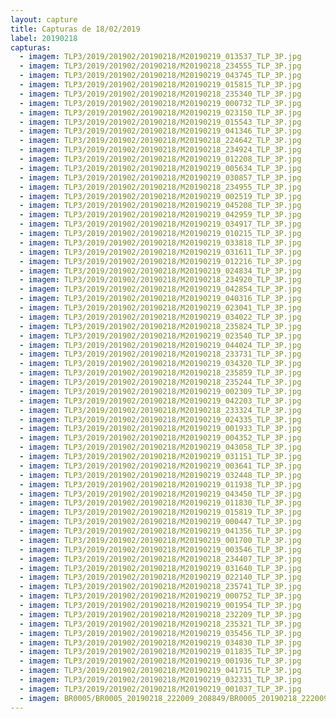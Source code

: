 ```yaml
---
layout: capture
title: Capturas de 18/02/2019
label: 20190218
capturas:
  - imagem: TLP3/2019/201902/20190218/M20190219_013537_TLP_3P.jpg
  - imagem: TLP3/2019/201902/20190218/M20190218_234555_TLP_3P.jpg
  - imagem: TLP3/2019/201902/20190218/M20190219_043745_TLP_3P.jpg
  - imagem: TLP3/2019/201902/20190218/M20190219_015815_TLP_3P.jpg
  - imagem: TLP3/2019/201902/20190218/M20190218_235340_TLP_3P.jpg
  - imagem: TLP3/2019/201902/20190218/M20190219_000732_TLP_3P.jpg
  - imagem: TLP3/2019/201902/20190218/M20190219_023150_TLP_3P.jpg
  - imagem: TLP3/2019/201902/20190218/M20190219_015543_TLP_3P.jpg
  - imagem: TLP3/2019/201902/20190218/M20190219_041346_TLP_3P.jpg
  - imagem: TLP3/2019/201902/20190218/M20190218_224642_TLP_3P.jpg
  - imagem: TLP3/2019/201902/20190218/M20190218_234924_TLP_3P.jpg
  - imagem: TLP3/2019/201902/20190218/M20190219_012208_TLP_3P.jpg
  - imagem: TLP3/2019/201902/20190218/M20190219_005634_TLP_3P.jpg
  - imagem: TLP3/2019/201902/20190218/M20190219_030857_TLP_3P.jpg
  - imagem: TLP3/2019/201902/20190218/M20190218_234955_TLP_3P.jpg
  - imagem: TLP3/2019/201902/20190218/M20190219_002519_TLP_3P.jpg
  - imagem: TLP3/2019/201902/20190218/M20190219_045208_TLP_3P.jpg
  - imagem: TLP3/2019/201902/20190218/M20190219_042959_TLP_3P.jpg
  - imagem: TLP3/2019/201902/20190218/M20190219_034917_TLP_3P.jpg
  - imagem: TLP3/2019/201902/20190218/M20190219_010215_TLP_3P.jpg
  - imagem: TLP3/2019/201902/20190218/M20190219_033818_TLP_3P.jpg
  - imagem: TLP3/2019/201902/20190218/M20190219_031611_TLP_3P.jpg
  - imagem: TLP3/2019/201902/20190218/M20190219_012216_TLP_3P.jpg
  - imagem: TLP3/2019/201902/20190218/M20190219_024834_TLP_3P.jpg
  - imagem: TLP3/2019/201902/20190218/M20190218_234920_TLP_3P.jpg
  - imagem: TLP3/2019/201902/20190218/M20190219_042854_TLP_3P.jpg
  - imagem: TLP3/2019/201902/20190218/M20190219_040316_TLP_3P.jpg
  - imagem: TLP3/2019/201902/20190218/M20190219_023041_TLP_3P.jpg
  - imagem: TLP3/2019/201902/20190218/M20190219_034022_TLP_3P.jpg
  - imagem: TLP3/2019/201902/20190218/M20190218_235824_TLP_3P.jpg
  - imagem: TLP3/2019/201902/20190218/M20190219_023540_TLP_3P.jpg
  - imagem: TLP3/2019/201902/20190218/M20190219_044024_TLP_3P.jpg
  - imagem: TLP3/2019/201902/20190218/M20190218_233731_TLP_3P.jpg
  - imagem: TLP3/2019/201902/20190218/M20190219_034320_TLP_3P.jpg
  - imagem: TLP3/2019/201902/20190218/M20190218_235859_TLP_3P.jpg
  - imagem: TLP3/2019/201902/20190218/M20190218_235244_TLP_3P.jpg
  - imagem: TLP3/2019/201902/20190218/M20190219_002309_TLP_3P.jpg
  - imagem: TLP3/2019/201902/20190218/M20190219_042203_TLP_3P.jpg
  - imagem: TLP3/2019/201902/20190218/M20190218_233324_TLP_3P.jpg
  - imagem: TLP3/2019/201902/20190218/M20190219_024335_TLP_3P.jpg
  - imagem: TLP3/2019/201902/20190218/M20190219_001933_TLP_3P.jpg
  - imagem: TLP3/2019/201902/20190218/M20190219_004352_TLP_3P.jpg
  - imagem: TLP3/2019/201902/20190218/M20190219_043058_TLP_3P.jpg
  - imagem: TLP3/2019/201902/20190218/M20190219_031151_TLP_3P.jpg
  - imagem: TLP3/2019/201902/20190218/M20190219_003641_TLP_3P.jpg
  - imagem: TLP3/2019/201902/20190218/M20190219_032448_TLP_3P.jpg
  - imagem: TLP3/2019/201902/20190218/M20190219_011938_TLP_3P.jpg
  - imagem: TLP3/2019/201902/20190218/M20190219_043450_TLP_3P.jpg
  - imagem: TLP3/2019/201902/20190218/M20190219_011830_TLP_3P.jpg
  - imagem: TLP3/2019/201902/20190218/M20190219_015819_TLP_3P.jpg
  - imagem: TLP3/2019/201902/20190218/M20190219_000447_TLP_3P.jpg
  - imagem: TLP3/2019/201902/20190218/M20190219_041356_TLP_3P.jpg
  - imagem: TLP3/2019/201902/20190218/M20190219_001700_TLP_3P.jpg
  - imagem: TLP3/2019/201902/20190218/M20190219_003546_TLP_3P.jpg
  - imagem: TLP3/2019/201902/20190218/M20190218_234407_TLP_3P.jpg
  - imagem: TLP3/2019/201902/20190218/M20190219_031640_TLP_3P.jpg
  - imagem: TLP3/2019/201902/20190218/M20190219_022140_TLP_3P.jpg
  - imagem: TLP3/2019/201902/20190218/M20190218_235741_TLP_3P.jpg
  - imagem: TLP3/2019/201902/20190218/M20190219_000752_TLP_3P.jpg
  - imagem: TLP3/2019/201902/20190218/M20190219_001954_TLP_3P.jpg
  - imagem: TLP3/2019/201902/20190218/M20190218_232209_TLP_3P.jpg
  - imagem: TLP3/2019/201902/20190218/M20190218_235321_TLP_3P.jpg
  - imagem: TLP3/2019/201902/20190218/M20190219_035456_TLP_3P.jpg
  - imagem: TLP3/2019/201902/20190218/M20190219_034830_TLP_3P.jpg
  - imagem: TLP3/2019/201902/20190218/M20190219_011835_TLP_3P.jpg
  - imagem: TLP3/2019/201902/20190218/M20190219_001936_TLP_3P.jpg
  - imagem: TLP3/2019/201902/20190218/M20190219_041715_TLP_3P.jpg
  - imagem: TLP3/2019/201902/20190218/M20190219_032331_TLP_3P.jpg
  - imagem: TLP3/2019/201902/20190218/M20190219_001037_TLP_3P.jpg
  - imagem: BR0005/BR0005_20190218_222009_208849/BR0005_20190218_222009_208849_stack_2_meteors.jpg
---
```

